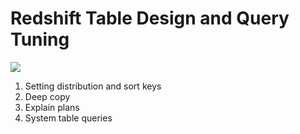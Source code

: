# Redshift Table Design and Query Tuning

[![](https://img.shields.io/badge/jupyter-notebook-informational?logo=jupyter)](https://nbviewer.org/github/sparsh-ai/recohut/blob/main/02-storage/lab-redshift-immersion/02-query-tuning.ipynb)

1. Setting distribution and sort keys
2. Deep copy
3. Explain plans
4. System table queries
